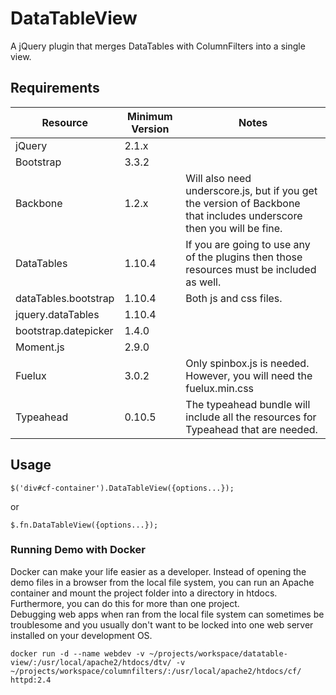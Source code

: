 # DataTableView
A jQuery plugin that merges DataTables with ColumnFilters into a single view.

## Requirements
Resource | Minimum Version | Notes
--- | --- | --- 
jQuery | 2.1.x | 
Bootstrap | 3.3.2 | 
Backbone | 1.2.x | Will also need underscore.js, but if you get the version of Backbone that includes underscore then you will be fine.
DataTables | 1.10.4 | If you are going to use any of the plugins then those resources must be included as well. 
dataTables.bootstrap | 1.10.4 | Both js and css files. 
jquery.dataTables | 1.10.4 | 
bootstrap.datepicker | 1.4.0 | 
Moment.js | 2.9.0 | 
Fuelux | 3.0.2 | Only spinbox.js is needed. However, you will need the fuelux.min.css
Typeahead | 0.10.5 | The typeahead bundle will include all the resources for Typeahead that are needed.

## Usage
`$('div#cf-container').DataTableView({options...});`

or

`$.fn.DataTableView({options...});`

### Running Demo with Docker
Docker can make your life easier as a developer. Instead of opening the demo files in a browser from the local file system, you can run an Apache container and mount the project folder into a directory in htdocs. Furthermore, you can do this for more than one project.<br />
Debugging web apps when ran from the local file system can sometimes be troublesome and you usually don't want to be locked into one web server installed on your development OS.

```
docker run -d --name webdev -v ~/projects/workspace/datatable-view/:/usr/local/apache2/htdocs/dtv/ -v ~/projects/workspace/columnfilters/:/usr/local/apache2/htdocs/cf/ httpd:2.4
```
